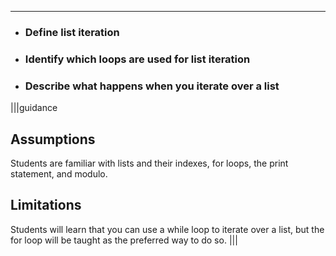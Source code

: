 ----------

* ### Define list iteration
* ### Identify which loops are used for list iteration
* ### Describe what happens when you iterate over a list

|||guidance
## Assumptions
Students are familiar with lists and their indexes, for loops, the print statement, and modulo.

## Limitations
Students will learn that you can use a while loop to iterate over a list, but the for loop will be taught as the preferred way to do so.
|||